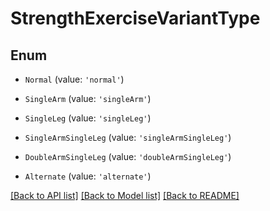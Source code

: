 # StrengthExerciseVariantType

## Enum


* `Normal` (value: `'normal'`)

* `SingleArm` (value: `'singleArm'`)

* `SingleLeg` (value: `'singleLeg'`)

* `SingleArmSingleLeg` (value: `'singleArmSingleLeg'`)

* `DoubleArmSingleLeg` (value: `'doubleArmSingleLeg'`)

* `Alternate` (value: `'alternate'`)


[[Back to API list]](../README.md#documentation-for-api-endpoints) [[Back to Model list]](../README.md#documentation-for-models) [[Back to README]](../README.md)
